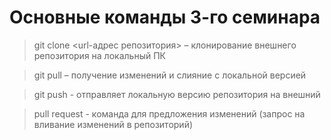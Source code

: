 # Основные команды 3-го семинара

> git clone <url-адрес репозитория> – клонирование внешнего репозитория на  локальный ПК

> git pull – получение изменений и слияние с локальной версией

> git push - отправляет локальную версию репозитория на внешний

> pull request - команда для предложения изменений (запрос на вливание изменений в репозиторий)
